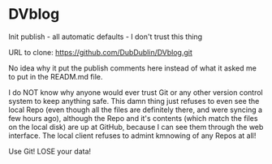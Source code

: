 DVblog
======

Init publish - all automatic defaults - I don't trust this thing

URL to clone: https://github.com/DubDublin/DVblog.git

No idea why it put the publish comments here instead of what it asked me to put in the READM.md file.

I do NOT know why anyone would ever trust Git or any other version control system to keep anything safe.  This damn thing just refuses to even see the local Repo (even though all the files are definitely there, and were syncing a few hours ago), although the Repo and it's contents (which match the files on the local disk) are up at GitHub, because I can see them through the web interface.  The local client refuses to admint kmnowing of any Repos at all!

Use Git!  LOSE your data!

